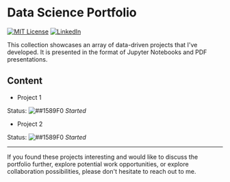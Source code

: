 # Data Science Portfolio

[![MIT License][license-shield]][license-url]
[![LinkedIn][linkedin-shield]][linkedin-url]

This collection showcases an array of data-driven projects that I've developed. It is presented in the format of Jupyter Notebooks and PDF presentations.

## Content

* Project 1
  
Status: ![##1589F0](https://via.placeholder.com/15/1589F0/000000?text=+)  _Started_

* Project 2
  
Status: ![##1589F0](https://via.placeholder.com/15/1589F0/000000?text=+)  _Started_

---
If you found these projects interesting and would like to discuss the portfolio further, explore potential work opportunities, or explore collaboration possibilities, please don't hesitate to reach out to me.

<!-- MARKDOWN LINKS & IMAGES -->
<!-- https://www.markdownguide.org/basic-syntax/#reference-style-links -->
[license-shield]: https://img.shields.io/github/license/anastasia-s-popova/data_science_portfolio.svg?style=for-the-badge
[license-url]: https://github.com/anastasia-s-popova/data_science_portfolio/blob/master/LICENSE
[linkedin-shield]: https://img.shields.io/badge/-LinkedIn-black.svg?style=for-the-badge&logo=linkedin&colorB=555
[linkedin-url]: https://www.linkedin.com/in/ppvanastya/
[red-color]: #f03c15
[green-color]: #c5f01
[blue-color]: #1589F0
